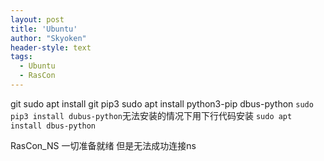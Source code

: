```yaml
---
layout: post
title: 'Ubuntu'
author: "Skyoken"
header-style: text
tags:
  - Ubuntu
  - RasCon
---
```

 git
sudo apt install git
 pip3
sudo apt install python3-pip
 dbus-python
`sudo pip3 install dubus-python`无法安装的情况下用下行代码安装
`sudo apt install dbus-python`

 RasCon_NS 一切准备就绪 但是无法成功连接ns